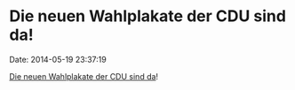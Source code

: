 Die neuen Wahlplakate der CDU sind da!
======================================

Date: 2014-05-19 23:37:19

[Die neuen Wahlplakate der CDU sind
da](https://pbs.twimg.com/media/Bn2xIzWIYAA7vKQ.jpg)!
